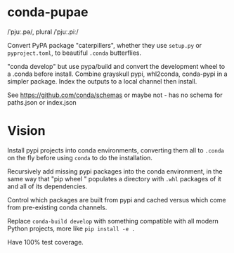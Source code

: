 conda-pupae
===========

/ˈpjuː.pə/, plural /ˈpjuː.piː/

Convert PyPA package "caterpillers", whether they use `setup.py` or
`pyproject.toml`, to beautiful `.conda` butterflies.

"conda develop" but use pypa/build and convert the development wheel to a .conda
before install. Combine grayskull pypi, whl2conda, conda-pypi in a simpler
package. Index the outputs to a local channel then install.

See https://github.com/conda/schemas or maybe not - has no schema for paths.json
or index.json

Vision
======

Install pypi projects into conda environments, converting them all to `.conda`
on the fly before using `conda` to do the installation.

Recursively add missing pypi packages into the conda environment, in the same
way that "pip wheel <package>" populates a directory with `.whl` packages of it
and all of its dependencies.

Control which packages are built from pypi and cached versus which come from
pre-existing conda channels.

Replace `conda-build develop` with something compatible with all modern Python
projects, more like `pip install -e .`

Have 100% test coverage.